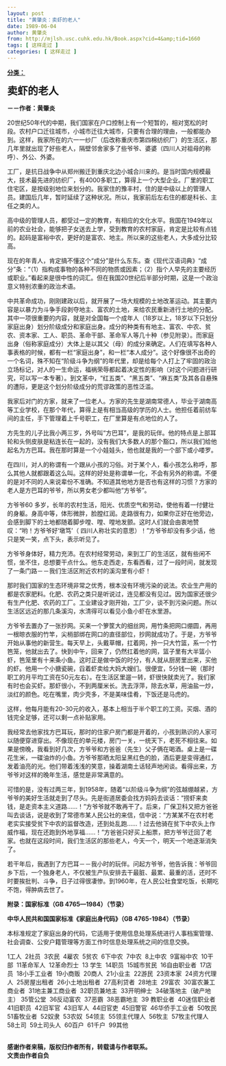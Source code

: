 ```yaml
---
layout: post
title: "黄肇炎：卖虾的老人"
date: 1989-06-04
author: 黄肇炎
from: http://mjlsh.usc.cuhk.edu.hk/Book.aspx?cid=4&amp;tid=1660
tags: [ 这样走过 ]
categories: [ 这样走过 ]
---
```


<div style="margin: 15px 10px 10px 0px;">
<div>
<span id="ctl00_ContentPlaceHolder1_chapter1_SubjectLabel" style="font-weight:bold;text-decoration:underline;">
   分类：
  </span>
</div>
<p>
<strong>
<font size="5">
    卖虾的老人
   </font>
</strong>
</p>
<p>
<strong>
   －－作者：黄肇炎
  </strong>
</p>
<p>
  20世纪50年代的中期，我们国家在户口控制上有一个短暂的，相对宽松的时段。农村户口迁往城市，小城市迁往大城市，只要有合理的理由，一般都能办到。这样，我家所在的六一一纱厂（后改称重庆市第四棉纺织厂）的生活区，那几年里就出现了好些老人，隔壁邻舍家多了些爷爷、婆婆（四川人对祖母的称呼）、外公、外婆。
 </p>
<p>
  工厂，是抗日战争中从郑州搬迁到重庆北边小城合川来的。是当时国内规模最大，技术最先进的纺织厂，有4000多职工，算得上一个大型企业。厂里的职工住宅区，是按级别地位来划分的。我家住的豫丰村，住的是中级以上的管理人员。建国后几年，暂时延续了这种状况。所以，我家前后左右住的都是科长、主任之类的人。
 </p>
<p>
  高中级的管理人员，都受过一定的教育，有相应的文化水平。我国在1949年以前的农业社会，能够把子女送去上学，受到教育的农村家庭，肯定是比较有点钱的。起码是富裕中农，更好的是富农、地主。所以来的这些老人，大多成分比较高。
 </p>
<p>
  现在的年青人，肯定搞不懂这个“成分”是什么东东。查《现代汉语词典》“成分”条：“（1）指构成事物的各种不同的物质或因素；（2）指个人早先的主要经历或职业。”看起来是很中性的词汇。但在我国20世纪后半部分时期，这是一个政治意义特别浓重的政治术语。
 </p>
<p>
  中共革命成功，刚刚建政以后，就开展了一场大规模的土地改革运动。其主要内容是以暴力为斗争手段剥夺地主、富农的土地，来给农民重新进行土地的分配。其中一项很重要的内容，就是对全国每一个成年人（18岁以上，18岁以下只划分家庭出身）划分阶级成分和家庭出身。成分的种类有有地主、富农、中农、贫农、资本家、工人、职员、革命干部、革命军人等几十种（参见附录）。而家庭出身（俗称家庭成分）大体上是以其父（母）的成分来确定。人们在填写各种人事表格的时候，都有一栏“家庭出身”，和一栏“本人成分”。这个好像很不出奇的一个名词，殊不知在“阶级斗争为纲”的年代里，却是给每个人打上了牢固的政治立场标记，对人的一生命运，福祸荣辱都起着决定性的影响（对这个问题进行研究，可以写一本专著）。到文革中，“红五类”、“黑五类”、“麻五类”及其各自悬殊的遭际，更是这个划分阶级成分的荒谬政策的恶性泛滥。
 </p>
<p>
  我家后对门的方家，就来了一位老人。方家的先生是湖南常德人，毕业于湖南高等工业学校，在那个年代，算得上是有相当高级的学历的人士。他担任着前纺车间的主任，手下管理着上千号职工，在厂里算是有点地位的人了。
 </p>
<p>
  方先生的儿子比我小两三岁，外号叫“方巴耳”，是我的玩伴。他的特点是上部耳轮和头侧皮肤是粘连长在一起的，没有我们大多数人的那个豁口，所以我们给他起名为方巴耳。我在那时算是一个小娃娃头，他也就是我的一个部下或小喽罗。
 </p>
<p>
  在四川，对人的称谓有一个跟从小孩的习俗。对于某个人，看小孩怎么称呼，那么其他人就都跟着这么叫。这样的好处是称谓单一化，不会有另外的称谓。不便的是对不同的人来说辈份不准确。不知道其他地方是否也有这样的习惯？方家的老人是方巴耳的爷爷，所以男女老少都叫他“方爷爷”。
 </p>
<p>
  方爷爷60 多岁，长年的农村生活，阳光、优质空气和劳动，使他有着一付健壮的身躯。身高中等，体形微胖，脸膛红润。走路很有力，如果你正好在他旁边，会感到脚下的土地都随着脚步嘡、嘡、嘡地发颤。这时人们就会由衷地赞叹：“哟！方爷爷好‘墩笃’（ 四川人称壮实的意思）！”方爷爷却没有多少话，他只是笑一笑，点下头，表示听见了。
 </p>
<p>
  方爷爷身体好，精力充沛。在农村经常劳动，来到工厂的生活区，就有些闲不惯，坐不住，总想要干点什么。他东走西走，东看西看，过了一段时间，就发现了一条门路－－我们生活区附近农村的溪沟里有小虾！
 </p>
<p>
  那时我们国家的生态环境非常之优秀，根本没有环境污染的说法。农业生产用的都是农家肥料。化肥、农药之类只是听说过，连见都没有见过。因为国家还很少有生产化肥、农药的工厂。工业建设才刚开始，工厂少，谈不到污染问题。所以生活区远近的那几条溪沟，水清得可以看见小鱼小虾在水里游。
 </p>
<p>
  方爷爷去置办了一张抄网。买来一个箩筐大的细丝网，用竹条把网口绷圆，再用一根晾衣服的竹竿，尖梢部绑在网口的直径部位，抄网就成功了。于是，方爷爷开始从事他的新营生。每天早上，头戴草帽，扛着网，拎一只大竹篮，系一个竹笆笼，他就出去了。快到中午，回来了，仍然扛着他的网，篮子里有大半篮小虾，笆笼里有十来条小鱼。这时正是做中饭的时分，有人就从厨房里出来，买他的虾。他用一个小搪瓷碗，舀着虾卖给大妈大嫂们。很便宜，5分钱一碗（那时职工的月平均工资在50元左右）。在生活区里遛一转，虾很快就卖光了。我们家有时也会买虾。那虾很小，不到两厘米长。洗去浮萍，除去水草，用油盐一炒，淡红的颜色。吃在嘴里，肉少壳多，不是美味佳肴，下饭还是马虎的。
 </p>
<p>
  这样，他每月能有20-30元的收入，基本上相当于半个职工的工资。买烟、酒的钱完全足够，还可以剩一点补贴家用。
 </p>
<p>
  我经常去他家找方巴耳玩，那时的住家户房门都是开着的，小孩到熟识的人家可以随便穿进穿出。不像现在的单元楼，房门一关，一统天下，老死不相往来。如果是傍晚，我看到好几次，方爷爷和方爸爸（先生）父子俩在喝酒。桌上是一碟花生米，一碟油炸的小鱼。方爷爷那晒太阳呈黑红色的脸，酒后更是变得通红，发着油亮的光。他们带着浅浅的笑意，操着湖南土话轻声地闲谈。看得出来，方爷爷对这样的晚年生活，感觉是非常满意的。
 </p>
<p>
  可惜的是，没有过两三年，到1958年，随着“以阶级斗争为纲”的弦越绷越紧，方爷爷的美好生活就走到了尽头。先是街道居委会找方妈妈去谈话：“捞虾来卖钱，是走资本主义道路……！”方爷爷就不敢再干了。后来，厂保卫科又把方爸爸叫去谈话，说是收到了常德市某人民公社的来信，信中说：“方某某不在农村老老实实接受贫下中农的监督改造，还到处乱跑……！过去他骑在贫下中农头上作威作福，现在还跑到外地享福……！”方爸爸只好买上船票，把方爷爷迁回了老家。也就在这段时间，我们生活区的那些老人，今天一个，明天一个地逐渐消失了。
 </p>
<p>
  若干年后，我遇到了方巴耳－－我小时的玩伴。问起方爷爷，他告诉我：爷爷回乡下后，一个独身老人，不仅被生产队安排去干最脏、最累、最重的活，还时不时要挨批判、斗争，日子过得很凄惨。到1960年，在人民公社食堂吃饭，长期吃不饱，得肿病去世了。
 </p>
<p>
<strong>
   附录：国家标准（GB 4765—1984）（节录）
  </strong>
</p>
<p>
<strong>
   中华人民共和国国家标准《家庭出身代码》（GB 4765-1984）（节录）
  </strong>
</p>
<p>
  本标准规定了家庭出身的代码，它适用于使用信息处理系统进行人事档案管理、社会调查、公安户籍管理等方面工作时信息处理系统之间的信息交换。
 </p>
<p>
  1工人  2社员  3农民  4雇农  5贫农  6下中农  7中农  8上中农  9富裕中农  10干部  11革命军人  12革命烈士  13 学生  14职员  15城市贫民  16自由职业者  17店员  18小手工业者  19小商贩  20商人  21小业主  22游民  23资本家  24资方代理人  25房屋出租者  26小土地出租者  27高利贷者  28地主  29富农  30富农兼工商业者  31地主兼工商业者  32职员兼地主  33开明绅士  34破落地主（破产地主） 35管公堂  36反动富农  37恶霸  38恶霸地主  39 教职业者  40迷信职业者  41旧职员  42旧军官  43旧军人  44旧官吏  45旧警官  46华侨手工业者  50牧民  51畜牧业者  52奴隶  53农奴  54领主  55领主代理人  56牧主  57牧主代理人  58土司  59土司头人  60百户  61千户  99其他
 </p>
<p>
<br/>
<strong>
   感谢作者来稿，版权归作者所有，转载请与作者联系。
   <br/>
   文责由作者自负
  </strong>
</p>
</div>

